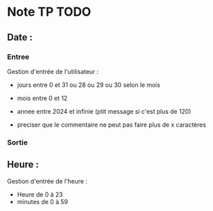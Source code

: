 # Note TP TODO

## Date : 

### Entree

Gestion d'entrée de l'utilisateur :

- jours entre 0 et 31 ou 28 ou 29 ou 30 selon le mois
- mois entre 0 et 12
- annee entre 2024 et infinie (ptit message si c'est plus de 120)

- preciser que le commentaire ne peut pas faire plus de x caractères

### Sortie


## Heure :

Gestion d'entrée de l'heure :

- Heure de 0 à 23
- minutes de 0 à 59
